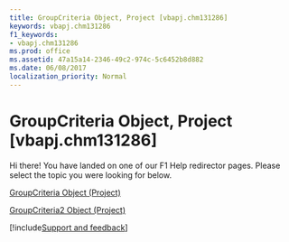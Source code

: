 ```yaml
---
title: GroupCriteria Object, Project [vbapj.chm131286]
keywords: vbapj.chm131286
f1_keywords:
- vbapj.chm131286
ms.prod: office
ms.assetid: 47a15a14-2346-49c2-974c-5c6452b8d882
ms.date: 06/08/2017
localization_priority: Normal
---
```



# GroupCriteria Object, Project [vbapj.chm131286]

Hi there! You have landed on one of our F1 Help redirector pages. Please select the topic you were looking for below.

[GroupCriteria Object (Project)](https://msdn.microsoft.com/library/b19beefb-bfe2-54ba-0835-11624e92bafc%28Office.15%29.aspx)

[GroupCriteria2 Object (Project)](https://msdn.microsoft.com/library/ac785cc4-dbe3-0b1d-d1f1-6d45c93bfb1d%28Office.15%29.aspx)

[!include[Support and feedback](~/includes/feedback-boilerplate.md)]